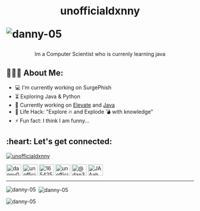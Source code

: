 <h1 align="center">unofficialdxnny<p align="left"> <img src="https://komarev.com/ghpvc/?username=danny-05&label=Profile%20views&color=b40eaf&style=flat" alt="danny-05" /> </p>
</h1>
<p align="center">Im a Computer Scientist who is currenly learning java</p>


<h2 align="left">👨🏻‍💻 About Me:</h2>

- :computer: I'm currently working on SurgePhish
- :hourglass_flowing_sand:  Exploring Java & Python
- :rocket: Currently working on <a href="#">Elevate</a> and <a href="#">Java</a>
- :dart: Life Hack: "Explore :fire: and Explode :bomb: with knowledge" 
- :zap: Fun fact: I think I am funny...<br>


<h2 align="left">:heart: Let's get connected:</h2>

<p align="left"> <a href="https://twitter.com/unofficialdxnny" target="blank"><img src="https://img.shields.io/twitter/follow/unofficialdxnny?logo=twitter&style=for-the-badge" alt="unofficialdxnny" /></a> </p>

<p align="left">
<a href="https://dev.to/danny05" target="blank"><img align="center" src="https://raw.githubusercontent.com/rahuldkjain/github-profile-readme-generator/master/src/images/icons/Social/devto.svg" alt="danny05" height="30" width="40" /></a>
<a href="https://twitter.com/unofficialdxnny" target="blank"><img align="center" src="https://raw.githubusercontent.com/rahuldkjain/github-profile-readme-generator/master/src/images/icons/Social/twitter.svg" alt="unofficialdxnny" height="30" width="40" /></a>
<a href="https://stackoverflow.com/users/16542571" target="blank"><img align="center" src="https://raw.githubusercontent.com/rahuldkjain/github-profile-readme-generator/master/src/images/icons/Social/stack-overflow.svg" alt="16542571" height="30" width="40" /></a>
<a href="https://instagram.com/unofficialdxnny" target="blank"><img align="center" src="https://raw.githubusercontent.com/rahuldkjain/github-profile-readme-generator/master/src/images/icons/Social/instagram.svg" alt="unofficialdxnny" height="30" width="40" /></a>
<a href="https://hashnode.com/@dan324" target="blank"><img align="center" src="https://raw.githubusercontent.com/rahuldkjain/github-profile-readme-generator/master/src/images/icons/Social/hashnode.svg" alt="@dan324" height="30" width="40" /></a>
<a href="https://discord.gg/JAAahWDR" target="blank"><img align="center" src="https://raw.githubusercontent.com/rahuldkjain/github-profile-readme-generator/master/src/images/icons/Social/discord.svg" alt="JAAahWDR" height="30" width="40" /></a>
</p>


---
<p><img align="left" src="https://github-readme-stats.vercel.app/api/top-langs?username=danny-05&show_icons=true&theme=dark&locale=en&layout=compact" alt="danny-05" /></p>

<p>&nbsp;<img align="center" src="https://github-readme-stats.vercel.app/api?username=danny-05&show_icons=true&theme=dark&locale=en" alt="danny-05" /></p>

<p><img align="center" src="https://github-readme-streak-stats.herokuapp.com/?user=danny-05&theme=dark" alt="danny-05" /></p>


